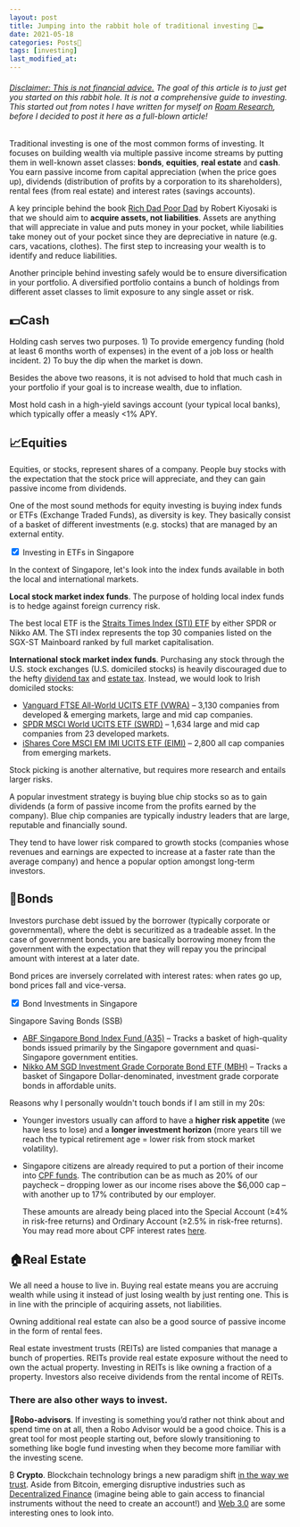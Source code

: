 ```yaml
---
layout: post
title: Jumping into the rabbit hole of traditional investing 🐰🕳
date: 2021-05-18
categories: Posts📌
tags: [investing]
last_modified_at:
---
```


###### <u>Disclaimer: This is not financial advice.</u> The goal of this article is to just get you started on this rabbit hole. It is not a comprehensive guide to investing. This started out from notes I have written for myself on [Roam Research](https://roamresearch.com), before I decided to post it here as a full-blown article!

Traditional investing is one of the most common forms of investing. It focuses on building wealth via multiple passive income streams by putting them in well-known asset classes: **bonds**, **equities**, **real estate** and **cash**. You earn passive income from capital appreciation (when the price goes up), dividends (distribution of profits by a corporation to its shareholders), rental fees (from real estate) and interest rates (savings accounts). 

A key principle behind the book [Rich Dad Poor Dad](https://www.goodreads.com/book/show/69571.Rich_Dad_Poor_Dad?ac=1&from_search=true&qid=N5KfBqVfSd&rank=1) by Robert Kiyosaki is that we should aim to **acquire assets, not liabilities**. Assets are anything that will appreciate in value and puts money in your pocket, while liabilities take money out of your pocket since they are depreciative in nature (e.g. cars, vacations, clothes). The first step to increasing your wealth is to identify and reduce liabilities.

Another principle behind investing safely would be to ensure diversification in your portfolio. A diversified portfolio contains a bunch of holdings from different asset classes to limit exposure to any single asset or risk. 

## 💵Cash

Holding cash serves two purposes. 1) To provide emergency funding (hold at least 6 months worth of expenses) in the event of a job loss or health incident. 2) To buy the dip when the market is down.

Besides the above two reasons, it is not advised to hold that much cash in your portfolio if your goal is to increase wealth, due to inflation.

Most hold cash in a high-yield savings account (your typical local banks), which typically offer a measly <1% APY.

## 📈Equities

Equities, or stocks, represent shares of a company. People buy stocks with the expectation that the stock price will appreciate, and they can gain passive income from dividends.

One of the most sound methods for equity investing is buying index funds or ETFs (Exchange Traded Funds), as diversity is key. They basically consist of a basket of different investments (e.g. stocks) that are managed by an external entity. 

<div class="wrap-collabsible"> <input id="collapsible" class="toggle" type="checkbox" checked> <label for="collapsible" class="lbl-toggle">Investing in ETFs in Singapore</label><div class="collapsible-content"><div class="content-inner">
	<p>In the context of Singapore, let&#39;s look into the index funds available in both the local and international markets.</p>
	<p><strong>Local stock market index funds</strong>. The purpose of holding local index funds is to hedge against foreign currency risk. </p>
	<p>The best local ETF is the <a href="https://blog.moneysmart.sg/invest/sti-etf-guide-start-investing/">Straits Times Index (STI) ETF</a> by either SPDR or Nikko AM. The STI index represents the top 30 companies listed on the SGX-ST Mainboard ranked by full market capitalisation.</p>
	<p><strong>International stock market index funds</strong>. Purchasing any stock through the U.S. stock exchanges (U.S. domiciled stocks) is heavily discouraged due to the hefty <a href="https://financialhorse.com/withholding-tax/">dividend tax</a> and <a href="https://www.schwab.com.hk/public/hk/pricing-and-services/us-tax">estate tax</a>. Instead, we would look to Irish domiciled stocks:</p>
	<ul>
	<li><a href="https://global.vanguard.com/portal/site/loadPDF?country=pt&amp;docId=31355">Vanguard FTSE All-World UCITS ETF (VWRA)</a> – 3,130 companies from developed &amp; emerging markets, large and mid cap companies.</li>
	<li><a href="https://www.ssga.com/uk/en_gb/institutional/etfs/funds/spdr-msci-world-ucits-etf-sppw-gy">SPDR MSCI World UCITS ETF (SWRD)</a> – 1,634 large and mid cap companies from 23 developed markets.</li>
	<li><a href="https://www.ishares.com/uk/individual/en/products/264659/ishares-msci-emerging-markets-imi-ucits-etf?switchLocale=y&amp;siteEntryPassthrough=true">iShares Core MSCI EM IMI UCITS ETF (EIMI)</a> – 2,800 all cap companies from emerging markets.</li>
	</ul>
</div></div></div>

Stock picking is another alternative, but requires more research and entails larger risks. 

A popular investment strategy is buying blue chip stocks so as to gain dividends (a form of passive income from the profits earned by the company). Blue chip companies are typically industry leaders that are large, reputable and financially sound. 

They tend to have lower risk compared to growth stocks (companies whose revenues and earnings are expected to increase at a faster rate than the average company) and hence a popular option amongst long-term investors.

## 🤝Bonds

Investors purchase debt issued by the borrower (typically corporate or governmental), where the debt is securitized as a tradeable asset. In the case of government bonds, you are basically borrowing money from the government with the expectation that they will repay you the principal amount with interest at a later date. 

Bond prices are inversely correlated with interest rates: when rates go up, bond prices fall and vice-versa.

<div class="wrap-collapsible"> <input id="collapsible2" class="toggle" type="checkbox" checked> <label for="collapsible2" class="lbl-toggle">Bond Investments in Singapore</label><div class="collapsible-content"><div class="content-inner">
	<p>Singapore Saving Bonds (SSB)</p>
	<ul>
	<li><a href="https://www.sgx.com/securities/equities/A35">ABF Singapore Bond Index Fund (A35)</a> – Tracks a basket of high-quality bonds issued primarily by the Singapore government and quasi-Singapore government entities.</li>
	<li><a href="https://www.nikkoam.com.sg/etf/sgd-investment-grade-corp-bond">Nikko AM SGD Investment Grade Corporate Bond ETF (MBH)</a> – Tracks a basket of Singapore Dollar-denominated, investment grade corporate bonds in affordable units.</li>
	</ul>
	<p>Reasons why I personally wouldn&#39;t touch bonds if I am still in my 20s:</p>
	<ul>
	<li><p>Younger investors usually can afford to have a <strong>higher risk appetite</strong> (we have less to lose) and a <strong>longer investment horizon</strong> (more years till we reach the typical retirement age = lower risk from stock market volatility).</p>
	</li>
	<li><p>Singapore citizens are already required to put a portion of their income into <a href="https://www.cpf.gov.sg/Members/AboutUs/about-us-info/cpf-overview">CPF funds</a>. The contribution can be as much as 20% of our paycheck – dropping lower as our income rises above the $6,000 cap – with another up to 17% contributed by our employer. </p>
	<p>These amounts are already being placed into the Special Account (≥4% in risk-free returns) and Ordinary Account (≥2.5% in risk-free returns). You may read more about CPF interest rates <a href="https://www.cpf.gov.sg/Members/AboutUs/about-us-info/cpf-interest-rates">here</a>.</p>
	</li>
	</ul>
</div></div></div>

## 🏠Real Estate

We all need a house to live in. Buying real estate means you are accruing wealth while using it instead of just losing wealth by just renting one. This is in line with the principle of acquiring assets, not liabilities. 

Owning additional real estate can also be a good source of passive income in the form of rental fees.

Real estate investment trusts (REITs) are listed companies that manage a bunch of properties. REITs provide real estate exposure without the need to own the actual property. Investing in REITs is like owning a fraction of a property. Investors also receive dividends from the rental income of REITs.

### There are also other ways to invest.

🤖**Robo-advisors**. If investing is something you’d rather not think about and spend time on at all, then a Robo Advisor would be a good choice. This is a great tool for most people starting out, before slowly transitioning to something like bogle fund investing when they become more familiar with the investing scene.

₿ **Crypto**. Blockchain technology brings a new paradigm shift [in the way we trust](https://medium.com/rdcl/crypto-thesis-2cf346eb8c5e). Aside from Bitcoin, emerging disruptive industries such as [Decentralized Finance](https://www.forbes.com/sites/philippsandner/2021/02/22/decentralized-finance-will-change-your-understanding-of-financial-systems/?sh=57eaf4895b52) (imagine being able to gain access to financial instruments without the need to create an account!) and [Web 3.0](https://medium.com/fabric-ventures/what-is-web-3-0-why-it-matters-934eb07f3d2b) are some interesting ones to look into.

